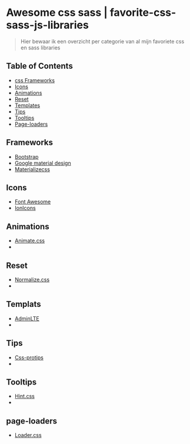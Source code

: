 Awesome css sass | favorite-css-sass-js-libraries
===============

> Hier bewaar ik een overzicht per categorie van al mijn favoriete css en sass libraries

## Table of Contents

- [css Frameworks](#frameworks)
- [Icons](#icons)
- [Animations](#animations)
- [Reset](#reset)
- [Templates](#templates)
- [Tips](#tips)
- [Tooltips](#tooltips)
- [Page-loaders](#page-loaders)

## Frameworks
* [Bootstrap](https://github.com/twbs/bootstrap)
* [Google material design](https://github.com/google/material-design-lite)
* [Materializecss](https://github.com/Dogfalo/materialize)

## Icons
* [Font Awesome](https://github.com/FortAwesome/Font-Awesome)
* [IonIcons](https://github.com/driftyco/ionicons)

## Animations
* [Animate.css](https://github.com/daneden/animate.css)
* 

## Reset
* [Normalize.css](https://github.com/necolas/normalize.css)
* 

## Templats
* [AdminLTE](https://github.com/almasaeed2010/AdminLTE)
* 
  
## Tips
* [Css-protips](https://github.com/AllThingsSmitty/css-protips)
* 

## Tooltips
* [Hint.css](https://github.com/chinchang/hint.css)
* 

## page-loaders
* [Loader.css](https://github.com/ConnorAtherton/loaders.css)
